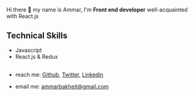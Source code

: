 ##

 Hi there 👋 my name is Ammar, I'm **Front end developer** well-acquainted with React.js 

## Technical Skills
- Javascript 
- React.js & Redux

##

- reach me: [Github](https://github.com/ammarbakheit), [Twitter](https://twitter.com/AmmarBakheit), [Linkedin](https://www.linkedin.com/in/ammar-m-bakheit-3723aa127)

- email me: ammarbakheit@gmail.com


